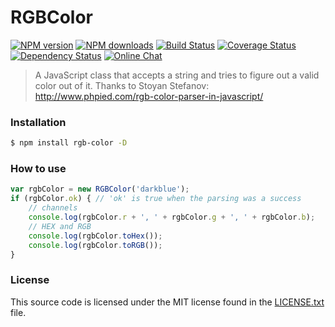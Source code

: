 # RGBColor

[![NPM version](https://img.shields.io/npm/v/rgb-color.svg?style=flat-square)](https://www.npmjs.com/package/rgb-color)
[![NPM downloads](http://img.shields.io/npm/dm/rgb-color.svg?style=flat-square)](https://www.npmjs.com/package/rgb-color)
[![Build Status](http://img.shields.io/travis/diegotremper/rgb-color/master.svg?style=flat-square)](https://travis-ci.org/diegotremper/rgb-color)
[![Coverage Status](https://img.shields.io/coveralls/diegotremper/rgb-color.svg?style=flat-square)](https://coveralls.io/github/diegotremper/rgb-color)
[![Dependency Status](http://img.shields.io/david/diegotremper/rgb-color.svg?style=flat-square)](https://david-dm.org/diegotremper/rgb-color#info=dependencies)
[![Online Chat](https://img.shields.io/badge/chat_room-%23rgb-color.svg?style=flat-square)](https://gitter.im/rgb-color)

> A JavaScript class that accepts a string and tries to figure out a valid color out of it. Thanks to Stoyan Stefanov: http://www.phpied.com/rgb-color-parser-in-javascript/

### Installation

```sh
$ npm install rgb-color -D
```

### How to use

```javascript
var rgbColor = new RGBColor('darkblue');
if (rgbColor.ok) { // 'ok' is true when the parsing was a success
    // channels
    console.log(rgbColor.r + ', ' + rgbColor.g + ', ' + rgbColor.b);
    // HEX and RGB
    console.log(rgbColor.toHex());
    console.log(rgbColor.toRGB());
}
```

### License

This source code is licensed under the MIT license found in
the [LICENSE.txt](https://github.com/diegotremper/rgb-color/blob/master/LICENSE.txt) file.
